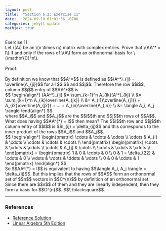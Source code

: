 ```yaml
---
layout: post
title:  "Section 6.2: Exercise 11"
date:   2024-09-10 01:01:36 -0700
categories: jekyll update
mathjax: true
---
```

<div class="ydiv">
Exercise 11
</div>
<div class="ybdiv">
Let \(A\) be an \(n \times n\) matrix with complex entries. Prove that \(AA^* = I\) if and only if the rows of \(A\) form an orthonormal basis for \(\mathbf{C}^n\).
</div>
<br>
Proof:
<br>
<br>
By definition we know that $$A^*$$ is defined as $$(A^*)_{ij} = \overline{A_{ji}}$$ for all $$i$$ and $$j$$. Therefore the row $$i$$, column $$j$$ entry of $$AA^*$$ is
<div>
	$$
	\begin{align*}
	(AA^*)_{ij} &= \sum_{k=1}^n A_{ik}(A^*)_{kj} \\
	            &= \sum_{k=1}^n A_{ik}\overline{A_{jk}} \\
				&= A_{i1}\overline{A_{j1}} + A_{i2}\overline{A_{j2}} + ... + A_{in}\overline{A_{jn}} \\
				&= \langle A_i, A_j \rangle
	\end{align*}
	$$
</div>
where $$A_i$$ and $$A_j$$ are the $$i$$th and $$j$$th rows of $$A$$. What does having $$AA^{*} = I$$ then mean? The $$i$$th row and $$j$$th column entry of $$I$$ is $$I_{ij} = \delta_{ij}$$ and this corresponds to the inner product of the rows $$A_i$$ and $$A_j$$.
<div> 
$$
\begin{align*}
\begin{pmatrix}
\cdots & \cdots & \cdots \\
\cdots & A_{i} & \cdots \\
\cdots & \cdots & \cdots \\
\end{pmatrix}
\begin{pmatrix}
\cdots & \cdots & \cdots \\
\cdots & A_{j} & \cdots \\
\cdots & \cdots & \cdots \\
\end{pmatrix}
=
\begin{pmatrix} 
1 & 0 & \cdots & 0 \\
0 & 1 = \delta_{22} & \cdots & 0 \\
\vdots & \vdots & \ddots & \vdots \\
0 & 0 & \cdots & 1
\end{pmatrix}
\end{align*}
$$
</div>
So $$AA^{*} = I$$ is equivalent to having $$\langle A_i, A_j \rangle = \delta_{ij}$$. But this implies that the rows of $$A$$ form an orthonormal set of $$n$$ vectors in $$C^{n}$$ by definition of an orthonormal set. Since there are $$n$$ of them and they are linearly independent, then they form a basis for $$C^{n}$$. $$\ \blacksquare$$. 
<hr>

<!------------------------------------------------------------------------------------>
<h3>References</h3>
<ul>
<li><a href="https://media.pearsoncmg.com/aw/aw_friedberg_linearalgebra_5e/solutions/sec_6_2.html">Reference Solution </a>
<li><a href="https://www.amazon.com/Linear-Algebra-5th-Stephen-Friedberg/dp/0134860241/ref=tmm_hrd_swatch_0?_encoding=UTF8&qid=&sr=">Linear Algebra 5th Edition</a></li>
</ul>





















